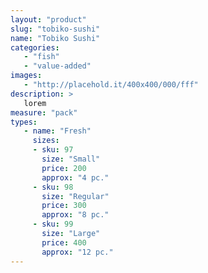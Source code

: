 ```yaml
---
layout: "product"
slug: "tobiko-sushi"
name: "Tobiko Sushi"
categories:
   - "fish"
   - "value-added"
images:
   - "http://placehold.it/400x400/000/fff"
description: >
   lorem
measure: "pack"
types: 
   - name: "Fresh"
     sizes: 
     - sku: 97
       size: "Small"
       price: 200
       approx: "4 pc."
     - sku: 98
       size: "Regular"
       price: 300
       approx: "8 pc."
     - sku: 99
       size: "Large"
       price: 400
       approx: "12 pc."
---
```

